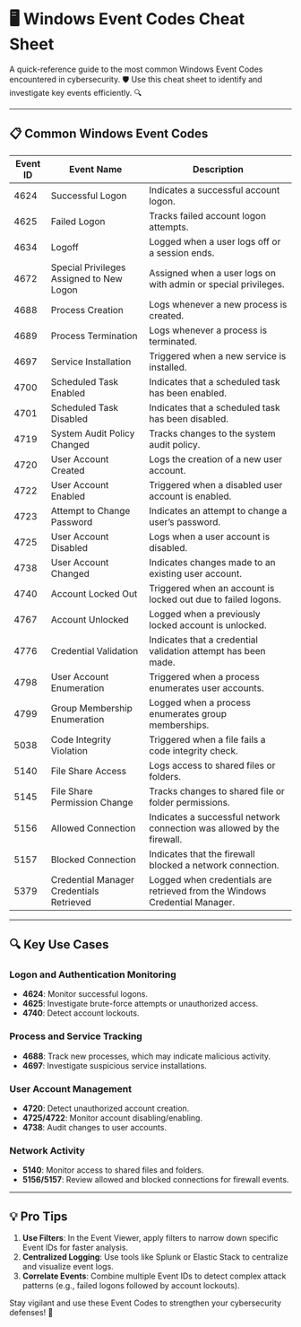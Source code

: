 # 🖥️ Windows Event Codes Cheat Sheet

A quick-reference guide to the most common Windows Event Codes encountered in cybersecurity. 🛡️ Use this cheat sheet to identify and investigate key events efficiently. 🔍

---

## 📋 Common Windows Event Codes

| **Event ID** | **Event Name**                             | **Description**                                                                 |
|--------------|-------------------------------------------|-------------------------------------------------------------------------------|
| 4624         | Successful Logon                          | Indicates a successful account logon.                                         |
| 4625         | Failed Logon                              | Tracks failed account logon attempts.                                         |
| 4634         | Logoff                                    | Logged when a user logs off or a session ends.                                |
| 4672         | Special Privileges Assigned to New Logon  | Assigned when a user logs on with admin or special privileges.               |
| 4688         | Process Creation                          | Logs whenever a new process is created.                                      |
| 4689         | Process Termination                       | Logs whenever a process is terminated.                                       |
| 4697         | Service Installation                      | Triggered when a new service is installed.                                   |
| 4700         | Scheduled Task Enabled                    | Indicates that a scheduled task has been enabled.                            |
| 4701         | Scheduled Task Disabled                   | Indicates that a scheduled task has been disabled.                           |
| 4719         | System Audit Policy Changed               | Tracks changes to the system audit policy.                                   |
| 4720         | User Account Created                      | Logs the creation of a new user account.                                     |
| 4722         | User Account Enabled                      | Triggered when a disabled user account is enabled.                           |
| 4723         | Attempt to Change Password                | Indicates an attempt to change a user’s password.                            |
| 4725         | User Account Disabled                     | Logs when a user account is disabled.                                        |
| 4738         | User Account Changed                      | Indicates changes made to an existing user account.                          |
| 4740         | Account Locked Out                        | Triggered when an account is locked out due to failed logons.                |
| 4767         | Account Unlocked                          | Logged when a previously locked account is unlocked.                         |
| 4776         | Credential Validation                     | Indicates that a credential validation attempt has been made.                |
| 4798         | User Account Enumeration                  | Triggered when a process enumerates user accounts.                           |
| 4799         | Group Membership Enumeration              | Logged when a process enumerates group memberships.                          |
| 5038         | Code Integrity Violation                  | Triggered when a file fails a code integrity check.                          |
| 5140         | File Share Access                         | Logs access to shared files or folders.                                      |
| 5145         | File Share Permission Change              | Tracks changes to shared file or folder permissions.                         |
| 5156         | Allowed Connection                        | Indicates a successful network connection was allowed by the firewall.       |
| 5157         | Blocked Connection                        | Indicates that the firewall blocked a network connection.                    |
| 5379         | Credential Manager Credentials Retrieved  | Logged when credentials are retrieved from the Windows Credential Manager.   |

---

## 🔍 Key Use Cases

### Logon and Authentication Monitoring
- **4624**: Monitor successful logons.
- **4625**: Investigate brute-force attempts or unauthorized access.
- **4740**: Detect account lockouts.

### Process and Service Tracking
- **4688**: Track new processes, which may indicate malicious activity.
- **4697**: Investigate suspicious service installations.

### User Account Management
- **4720**: Detect unauthorized account creation.
- **4725/4722**: Monitor account disabling/enabling.
- **4738**: Audit changes to user accounts.

### Network Activity
- **5140**: Monitor access to shared files and folders.
- **5156/5157**: Review allowed and blocked connections for firewall events.

---

## 💡 Pro Tips

1. **Use Filters**: In the Event Viewer, apply filters to narrow down specific Event IDs for faster analysis.
2. **Centralized Logging**: Use tools like Splunk or Elastic Stack to centralize and visualize event logs.
3. **Correlate Events**: Combine multiple Event IDs to detect complex attack patterns (e.g., failed logons followed by account lockouts).

Stay vigilant and use these Event Codes to strengthen your cybersecurity defenses! 🚀